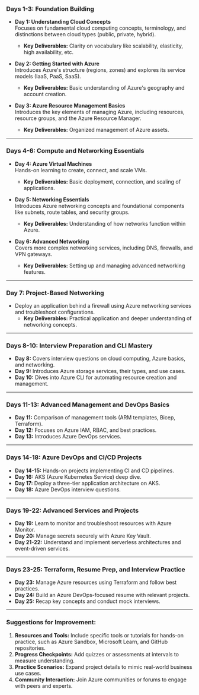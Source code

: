 ### **Days 1-3: Foundation Building**
- **Day 1: Understanding Cloud Concepts**  
  Focuses on fundamental cloud computing concepts, terminology, and distinctions between cloud types (public, private, hybrid).
  - **Key Deliverables:** Clarity on vocabulary like scalability, elasticity, high availability, etc.
  
- **Day 2: Getting Started with Azure**  
  Introduces Azure's structure (regions, zones) and explores its service models (IaaS, PaaS, SaaS).  
  - **Key Deliverables:** Basic understanding of Azure's geography and account creation.
  
- **Day 3: Azure Resource Management Basics**  
  Introduces the key elements of managing Azure, including resources, resource groups, and the Azure Resource Manager.  
  - **Key Deliverables:** Organized management of Azure assets.

---

### **Days 4-6: Compute and Networking Essentials**
- **Day 4: Azure Virtual Machines**  
  Hands-on learning to create, connect, and scale VMs.  
  - **Key Deliverables:** Basic deployment, connection, and scaling of applications.
  
- **Day 5: Networking Essentials**  
  Introduces Azure networking concepts and foundational components like subnets, route tables, and security groups.  
  - **Key Deliverables:** Understanding of how networks function within Azure.
  
- **Day 6: Advanced Networking**  
  Covers more complex networking services, including DNS, firewalls, and VPN gateways.  
  - **Key Deliverables:** Setting up and managing advanced networking features.

---

### **Day 7: Project-Based Networking**
- Deploy an application behind a firewall using Azure networking services and troubleshoot configurations.  
  - **Key Deliverables:** Practical application and deeper understanding of networking concepts.

---

### **Days 8-10: Interview Preparation and CLI Mastery**
- **Day 8:** Covers interview questions on cloud computing, Azure basics, and networking.  
- **Day 9:** Introduces Azure storage services, their types, and use cases.  
- **Day 10:** Dives into Azure CLI for automating resource creation and management.  

---

### **Days 11-13: Advanced Management and DevOps Basics**
- **Day 11:** Comparison of management tools (ARM templates, Bicep, Terraform).  
- **Day 12:** Focuses on Azure IAM, RBAC, and best practices.  
- **Day 13:** Introduces Azure DevOps services.

---

### **Days 14-18: Azure DevOps and CI/CD Projects**
- **Day 14-15:** Hands-on projects implementing CI and CD pipelines.  
- **Day 16:** AKS (Azure Kubernetes Service) deep dive.  
- **Day 17:** Deploy a three-tier application architecture on AKS.  
- **Day 18:** Azure DevOps interview questions.

---

### **Days 19-22: Advanced Services and Projects**
- **Day 19:** Learn to monitor and troubleshoot resources with Azure Monitor.  
- **Day 20:** Manage secrets securely with Azure Key Vault.  
- **Day 21-22:** Understand and implement serverless architectures and event-driven services.

---

### **Days 23-25: Terraform, Resume Prep, and Interview Practice**
- **Day 23:** Manage Azure resources using Terraform and follow best practices.  
- **Day 24:** Build an Azure DevOps-focused resume with relevant projects.  
- **Day 25:** Recap key concepts and conduct mock interviews.

---

### **Suggestions for Improvement:**
1. **Resources and Tools:** Include specific tools or tutorials for hands-on practice, such as Azure Sandbox, Microsoft Learn, and GitHub repositories.  
2. **Progress Checkpoints:** Add quizzes or assessments at intervals to measure understanding.  
3. **Practice Scenarios:** Expand project details to mimic real-world business use cases.  
4. **Community Interaction:** Join Azure communities or forums to engage with peers and experts.

